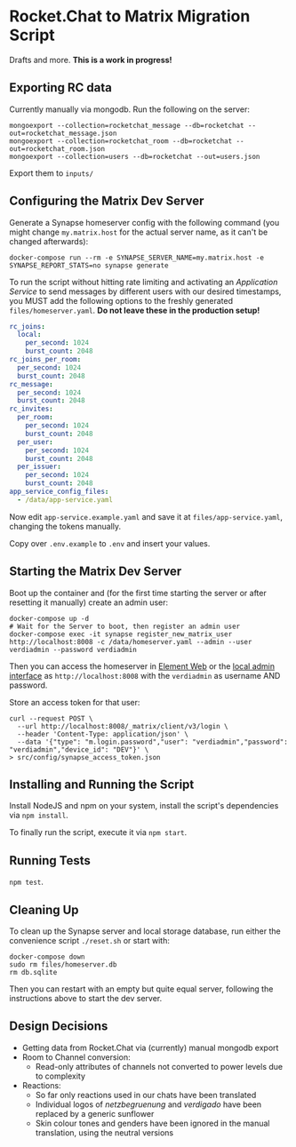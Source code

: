 # Rocket.Chat to Matrix Migration Script

Drafts and more. **This is a work in progress!**

## Exporting RC data

Currently manually via mongodb. Run the following on the server:

```shell
mongoexport --collection=rocketchat_message --db=rocketchat --out=rocketchat_message.json
mongoexport --collection=rocketchat_room --db=rocketchat --out=rocketchat_room.json
mongoexport --collection=users --db=rocketchat --out=users.json
```

Export them to `inputs/`

## Configuring the Matrix Dev Server

Generate a Synapse homeserver config with the following command (you might change `my.matrix.host` for the actual server name, as it can't be changed afterwards):

```shell
docker-compose run --rm -e SYNAPSE_SERVER_NAME=my.matrix.host -e SYNAPSE_REPORT_STATS=no synapse generate
```

To run the script without hitting rate limiting and activating an *Application Service* to send messages by different users with our desired timestamps, you MUST add the following options to the freshly generated `files/homeserver.yaml`. **Do not leave these in the production setup!**

```yaml
rc_joins:
  local:
    per_second: 1024
    burst_count: 2048
rc_joins_per_room:
  per_second: 1024
  burst_count: 2048
rc_message:
  per_second: 1024
  burst_count: 2048
rc_invites:
  per_room:
    per_second: 1024
    burst_count: 2048
  per_user:
    per_second: 1024
    burst_count: 2048
  per_issuer:
    per_second: 1024
    burst_count: 2048
app_service_config_files:
  - /data/app-service.yaml
```

Now edit `app-service.example.yaml` and save it at `files/app-service.yaml`, changing the tokens manually.

Copy over `.env.example` to `.env` and insert your values.

## Starting the Matrix Dev Server

Boot up the container and (for the first time starting the server or after resetting it manually) create an admin user:

```shell
docker-compose up -d
# Wait for the Server to boot, then register an admin user
docker-compose exec -it synapse register_new_matrix_user http://localhost:8008 -c /data/homeserver.yaml --admin --user verdiadmin --password verdiadmin
```

Then you can access the homeserver in [Element Web](https://app.element.io/#/login) or the [local admin interface](http://localhost:8080) as `http://localhost:8008` with the `verdiadmin` as username AND password.

Store an access token for that user:

```shell
curl --request POST \
  --url http://localhost:8008/_matrix/client/v3/login \
  --header 'Content-Type: application/json' \
  --data '{"type": "m.login.password","user": "verdiadmin","password": "verdiadmin","device_id": "DEV"}' \
> src/config/synapse_access_token.json
```

## Installing and Running the Script

Install NodeJS and npm on your system, install the script's dependencies via `npm install`.

To finally run the script, execute it via `npm start`.

## Running Tests

`npm test`.

## Cleaning Up

To clean up the Synapse server and local storage database, run either the convenience script `./reset.sh` or start with:

```shell
docker-compose down
sudo rm files/homeserver.db
rm db.sqlite
```

Then you can restart with an empty but quite equal server, following the instructions above to start the dev server.

## Design Decisions

- Getting data from Rocket.Chat via (currently) manual mongodb export
- Room to Channel conversion:
  - Read-only attributes of channels not converted to power levels due to complexity
- Reactions:
  - So far only reactions used in our chats have been translated
  - Individual logos of *netzbegruenung* and *verdigado* have been replaced by a generic sunflower
  - Skin colour tones and genders have been ignored in the manual translation, using the neutral versions

